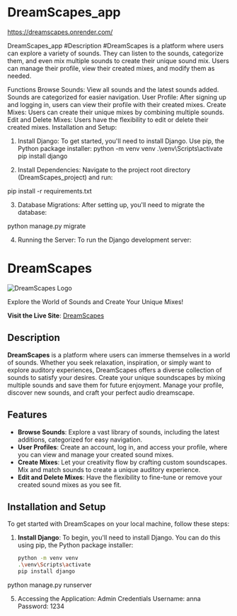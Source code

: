 ﻿# DreamScapes_app
https://dreamscapes.onrender.com/

DreamScapes_app
#Description
#DreamScapes is a platform where users can explore a variety of sounds. They can listen to the sounds, categorize them, and even mix multiple sounds to create their unique sound mix. Users can manage their profile, view their created mixes, and modify them as needed.

Functions
Browse Sounds: View all sounds and the latest sounds added. Sounds are categorized for easier navigation.
User Profile: After signing up and logging in, users can view their profile with their created mixes.
Create Mixes: Users can create their unique mixes by combining multiple sounds.
Edit and Delete Mixes: Users have the flexibility to edit or delete their created mixes.
Installation and Setup:

1. Install Django:
To get started, you'll need to install Django. Use pip, the Python package installer:
python -m venv venv
.\venv\Scripts\activate
pip install django

2. Install Dependencies:
Navigate to the project root directory (DreamScapes_project) and run:

pip install -r requirements.txt

3. Database Migrations:
After setting up, you'll need to migrate the database:

python manage.py migrate

4. Running the Server:
To run the Django development server:


# DreamScapes

![DreamScapes Logo](https://dreamscapes.onrender.com/static/images/logo.png)

Explore the World of Sounds and Create Your Unique Mixes!

**Visit the Live Site**: [DreamScapes](https://dreamscapes.onrender.com/)

## Description

**DreamScapes** is a platform where users can immerse themselves in a world of sounds. Whether you seek relaxation, inspiration, or simply want to explore auditory experiences, DreamScapes offers a diverse collection of sounds to satisfy your desires. Create your unique soundscapes by mixing multiple sounds and save them for future enjoyment. Manage your profile, discover new sounds, and craft your perfect audio dreamscape.

## Features

- **Browse Sounds**: Explore a vast library of sounds, including the latest additions, categorized for easy navigation.
- **User Profiles**: Create an account, log in, and access your profile, where you can view and manage your created sound mixes.
- **Create Mixes**: Let your creativity flow by crafting custom soundscapes. Mix and match sounds to create a unique auditory experience.
- **Edit and Delete Mixes**: Have the flexibility to fine-tune or remove your created sound mixes as you see fit.

## Installation and Setup

To get started with DreamScapes on your local machine, follow these steps:

1. **Install Django**:
   To begin, you'll need to install Django. You can do this using pip, the Python package installer:

   ```bash
   python -m venv venv
   .\venv\Scripts\activate
   pip install django


python manage.py runserver

5. Accessing the Application:
Admin Credentials
Username: anna
Password: 1234
